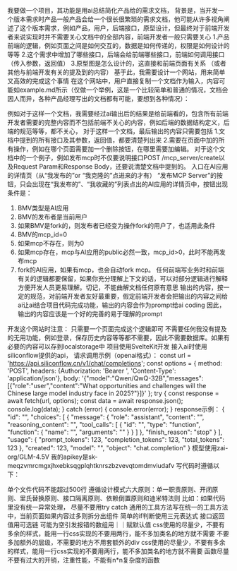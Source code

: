 
我要做一个项目，其功能是用ai总结简化产品给的需求文档，
背景是，当开发一个版本需求时产品一般产品会给一个很长很繁琐的需求文档，他可能从许多视角阐述了这个版本需求，例如产品，用户，后端接口，原型设计，但最终对于前端开发者来说实现时并不需要关心文档中的全部内容，前端开发者一般只需要关心
1.产品前端的逻辑，例如页面之间是如何交互的，数据是如何传递的，权限是如何设计的等等
2.这个需求中增加了哪些接口，后端会给前端哪些接口，前端如何调用接口（传入参数，返回值）
3.原型图是怎么设计的，这直接和前端页面有关系
（或者其他与前端开发有关的提及到的内容）
基于此，我需要设计一个网站，用来简单又高效的完成这个事情
在这个网站中，用户直接复制一个文档作为输入，内容可能如example.md所示（仅做一个举例，这是一个比较简单和普通的情况，文档会因人而异，各种产品经理写出的文档都有可能，要想到各种情况）：

例如对于这样一个文档，我需要经过ai输出后的结果是给前端看的，包含所有前端开发者需要的完整内容而不包括前端不关心的内容，例如后端的数据结构定义，后端的规范等等，都不关心，
对于这样一个文档，最后输出的内容只需要包括
1.文档中提到的所有接口及其参数，返回值，都要清楚列出来
2.需要在页面中加的所有操作，例如在哪个页面需要加一个删除按钮，在哪里需要加编辑。
对于这个文档中的一个例子，例如发布mcp时不仅要说明接口POST /mcp_server/create以及Request Param和Response Body，还要说清楚文档中提到的。
入口在AI应用的详情页（从“我发布的”or “我克隆的”点进来的才有）
“发布MCP Server”的按钮，只会出现在“我发布的”、“我收藏的”列表点出的AI应用的详情页中，按钮出现条件是：
1. BMV类型是AI应用
2. BMV的发布者是当前用户
3. 如果BMV是fork的，则发布者已经变为操作fork的用户了，也适用此条件
4. BMV的mcp_id=0
5. 如果mcp不存在，则为0
6. 如果mcp存在，mcp与AI应用的public必然一致，mcp_id>0，此时不能再发布mcp
1. fork的AI应用，如果有mcp，也会自动fork mcp。
任何前端写业务时和前端有关的逻辑都要保留，如果你充分理解上下文的话，可以对部分逻辑进行解释方便开发人员更易理解。切记，不能曲解文档任何原有意思
输出的内容，按一定的规范，对前端开发者友好最重要，假定前端开发者会把输出的内容之间给ai让ai结合项目代码完成功能，输出的内容会作为prompt给ai coding 因此，输出的内容应该是一个好的完善的易于理解的prompt

开发这个网站时注意：
只需要一个页面完成这个逻辑即可
不需要任何我没有提及的无用功能，例如登录，保存历史内容等等都不需要，因此不需要数据库。如果有必要的内容可以存到localstorage中
项目使用SvelteKit开发
接入ai时使用siliconflow提供的api，
请求调用示例（openai格式）：
const url = 'https://api.siliconflow.cn/v1/chat/completions';
const options = {
  method: 'POST',
  headers: {Authorization: 'Bearer <token>', 'Content-Type': 'application/json'},
  body: '{"model":"Qwen/QwQ-32B","messages":[{"role":"user","content":"What opportunities and challenges will the Chinese large model industry face in 2025?"}]}'
};
try {
  const response = await fetch(url, options);
  const data = await response.json();
  console.log(data);
} catch (error) {
  console.error(error);
}
response示例：
{
  "id": "<string>",
  "choices": [
    {
      "message": {
        "role": "assistant",
        "content": "<string>",
        "reasoning_content": "<string>",
        "tool_calls": [
          {
            "id": "<string>",
            "type": "function",
            "function": {
              "name": "<string>",
              "arguments": "<string>"
            }
          }
        ]
      },
      "finish_reason": "stop"
    }
  ],
  "usage": {
    "prompt_tokens": 123,
    "completion_tokens": 123,
    "total_tokens": 123
  },
  "created": 123,
  "model": "<string>",
  "object": "chat.completion"
}
模型使用zai-org/GLM-4.5V
我的apikey是sk-meqzvmrcmgxjhxebksqgplqhtknrszbzvevqtomdmviudafv
写代码时遵循以下：

单个文件代码不能超过500行
遵循设计模式六大原则：单一职责原则、开闭原则、里氏替换原则、接口隔离原则、依赖倒置原则和迪米特法则
 比如：如果代码里没有统一异常处理，
尽量不要用try catch
通用的工具方法写在统一的工具方法中，当前页面如果内容过多则拆分出组件
简单的if判断使用三元表达式
接口返回值用可选链
可能为空引发报错的数组用｜｜赋默认值
css使用的尽量少，不要有多余的样式，能用一行css实现的不要用两行，能不多加类名的地方就不需要
不要多加额外的层级，不需要的地方不用套额外的div
  css使用的尽量少，不要有多余的样式，能用一行css实现的不要用两行，能不多加类名的地方就不需要
  函数尽量不要有过大的开销，注重性能，不能有n*n复杂度的函数